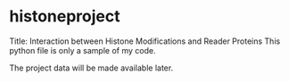 # histoneproject
Title: Interaction between Histone Modifications and Reader Proteins
This python file is only a sample of my code.

The project data will be made available later.
